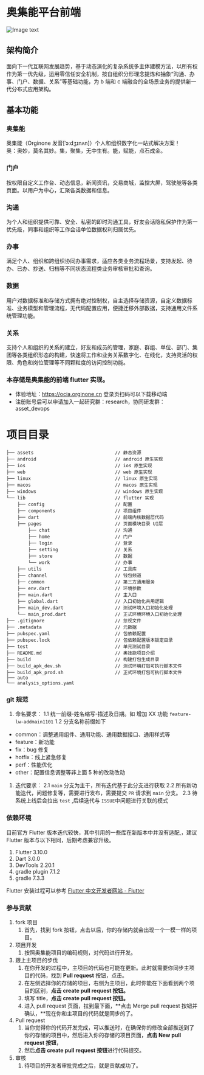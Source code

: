 # 奥集能平台前端

![Image text](https://user-images.githubusercontent.com/8328012/201800690-9f5e989e-4ed3-4817-85b9-b594ac89fd31.png)

## 架构简介

面向下一代互联网发展趋势，基于动态演化的复杂系统多主体建模方法，以所有权作为第一优先级，运用零信任安全机制，按自组织分形理念提炼和抽象“沟通、办事、门户、数据、关系”等基础功能，为 b 端和 c 端融合的全场景业务的提供新一代分布式应用架构。

## 基本功能

### 奥集能

奥集能（Orginone 发音[ˈɔːdʒɪnʌn]）个人和组织数字化一站式解决方案！  
奥：奥妙，莫名其妙。集，聚集，无中生有。能，赋能，点石成金。

### 门户

按权限自定义工作台、动态信息，新闻资讯，交易商城，监控大屏，驾驶舱等各类页面。以用户为中心，汇聚各类数据和信息。

### 沟通

为个人和组织提供可靠、安全、私密的即时沟通工具，好友会话隐私保护作为第一优先级，同事和组织等工作会话单位数据权利归属优先。

### 办事

满足个人、组织和跨组织协同办事需求，适应各类业务流程场景，支持发起、待办、已办、抄送、归档等不同状态流程类业务审核审批和查询。

### 数据

用户对数据标准和存储方式拥有绝对控制权，自主选择存储资源，自定义数据标准、业务模型和管理流程，无代码配置应用，便捷迁移外部数据，支持通用文件系统管理功能。

### 关系

支持个人和组织的关系的建立，好友和成员的管理，家庭、群组、单位、部门、集团等各类组织形态的构建，快速将工作和业务关系数字化、在线化，支持灵活的权限、角色和岗位管理等不同颗粒度的访问控制功能。

### 本存储是奥集能的前端 flutter 实现。

- 体验地址：https://ocia.orginone.cn 登录页扫码可以下载移动端
- 注册账号后可以申请加入一起研究群：research，协同研发群：asset_devops

# 项目目录

```
├── assets                              // 静态资源
├── android                             // android 原生实现
├── ios                                 // ios 原生实现
├── web                                 // web 原生实现
├── linux                               // linux 原生实现
├── macos                               // macos 原生实现
├── windows                             // windows 原生实现
└── lib                                 // flutter 实现
    ├── config                          // 配置
    ├── components                      // 项目组件
    ├── dart                            // 前端内核数据层代码
    ├── pages                           // 页面模块目录 UI层
        ├── chat                        // 沟通
        ├── home                        // 门户
        ├── login                       // 登录
        ├── setting                     // 关系
        ├── store                       // 数据
        └── work                        // 办事
    ├── utils                           // 工具库
    ├── channel                         // 钱包频道
    ├── common                          // 第三方通用服务
    ├── env.dart                        // 环境参数
    ├── main.dart                       // 主入口
    ├── global.dart                     // 入口初始化共用逻辑
    ├── main_dev.dart                   // 测试环境入口初始化处理
    └── main_prod.dart                  // 正式环境环境入口初始化处理
├── .gitignore                          // 忽视文件
├── .metadata                           // 元数据
├── pubspec.yaml                        // 包依赖配置
├── pubspec.lock                        // 包依赖配置版本锁定目录
├── test                                // 单元测试目录
├── README.md                           // 奥技能项目介绍
├── build                               // 构建打包生成目录
├── build_apk_dev.sh                    // 测试环境打包可执行脚本文件
├── build_apk_prod.sh                   // 正式环境打包可执行脚本文件
├── auto
└── analysis_options.yaml
```

### git 规范

1. 命名要求：
   1.1 统一前缀-姓名缩写-描述及日期。如 增加 XX 功能 `feature-lw-addmain1101`
   1.2 分支名称前缀如下

- common：调整通用组件、通用功能、通用数据接口、通用样式等
- feature：新功能
- fix：bug 修复
- hotfix：线上紧急修复
- perf：性能优化
- other：配置信息调整等非上面 5 种的改动改动

1. 迭代要求：
   2.1 `main` 分支为主干，所有迭代基于此分支进行获取
   2.2 所有新功能迭代，问题修复等，需要进行发布，需要提交 `PR` 请求到 `main` 分支。
   2.3 待系统上线后会拉出 `test` ,后续迭代与 `ISSUE`中问题进行关联的模式

### 依赖环境

目前官方 Flutter 版本迭代较快，其中引用的一些库在新版本中并没有适配,，建议 Flutter 版本与以下相同，后期考虑兼容升级。

1. Flutter 3.10.0
2. Dart 3.0.0
3. DevTools 2.20.1
4. gradle plugin 7.1.2
5. gradle 7.3.3

Flutter 安装过程可以参考 [Flutter 中文开发者网站 - Flutter](https://flutter.cn/docs)

### 参与贡献

1. fork 项目
   1. 首先，找到 fork 按钮，点击以后，你的存储内就会出现一个一模一样的项目。
2. 项目开发
   1. 按照奥集能项目的编码规则，对代码进行开发。
3. 跟上主项目的步伐
   1. 在你开发的过程中，主项目的代码也可能在更新。此时就需要你同步主项目的代码，找到 **Pull request** 按钮，点击。
   2. 在左侧选择你的存储的项目，右侧为主项目，此时你能在下面看到两个项目的区别，**点击 create pull request 按钮。**
   3. 填写 title，**点击 create pull request 按钮。**
   4. 进入 pull request 页面，拉到最下面，**点击 Merge pull request 按钮并确认，**现在你和主项目的代码就是同步的了。
4. Pull request
   1. 当你觉得你的代码开发完成，可以推送时，在确保你的修改全部推送到了你的存储的项目中，然后进入你的存储的项目页面，**点击 New pull request 按钮**，
   2. 然后**点击 create pull request 按钮**进行代码提交。
5. 审核
   1. 待项目的开发者审批完成之后，就是贡献成功了。
